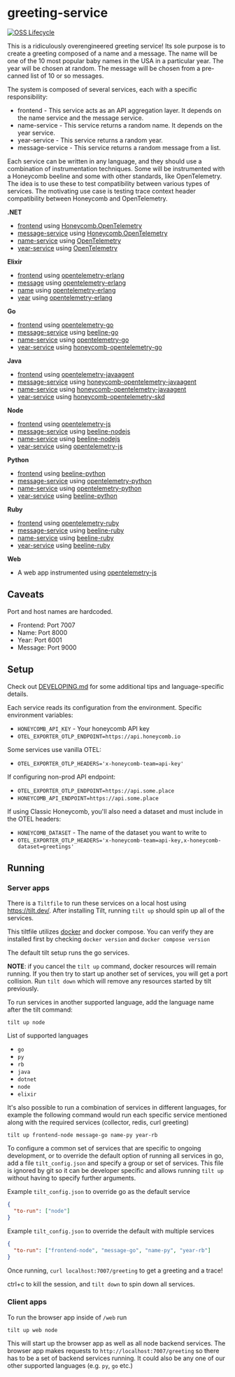 # greeting-service

[![OSS Lifecycle](https://img.shields.io/osslifecycle/honeycombio/example-greeting-service)](https://github.com/honeycombio/home/blob/main/honeycomb-oss-lifecycle-and-practices.md)

This is a ridiculously overengineered greeting service!
Its sole purpose is to create a greeting composed of a name and a message.
The name will be one of the 10 most popular baby names in the USA in a particular year.
The year will be chosen at random.
The message will be chosen from a pre-canned list of 10 or so messages.

The system is composed of several services, each with a specific responsibility:

- frontend - This service acts as an API aggregation layer.
  It depends on the name service and the message service.
- name-service - This service returns a random name. It depends on the year service.
- year-service - This service returns a random year.
- message-service - This service returns a random message from a list.

Each service can be written in any language, and they should use a combination of instrumentation techniques.
Some will be instrumented with a Honeycomb beeline and some with other standards, like OpenTelemetry.
The idea is to use these to test compatibility between various types of services.
The motivating use case is testing trace context header compatibility between Honeycomb and OpenTelemetry.

**.NET**
- [frontend](/dotnet/frontend) using [Honeycomb.OpenTelemetry](https://github.com/honeycombio/honeycomb-opentelemetry-dotnet)
- [message-service](/dotnet/message-service) using [Honeycomb.OpenTelemetry](https://github.com/honeycombio/honeycomb-opentelemetry-dotnet)
- [name-service](/dotnet/name-service) using [OpenTelemetry](https://github.com/open-telemetry/opentelemetry-dotnet)
- [year-service](/dotnet/year-service) using [OpenTelemetry](https://github.com/open-telemetry/opentelemetry-dotnet)

**Elixir**
- [frontend](/elixir/frontend) using [opentelemetry-erlang](https://github.com/open-telemetry/opentelemetry-erlang)
- [message](/elixir/message) using [opentelemetry-erlang](https://github.com/open-telemetry/opentelemetry-erlang)
- [name](/elixir/name) using [opentelemetry-erlang](https://github.com/open-telemetry/opentelemetry-erlang)
- [year](/elixir/year) using [opentelemetry-erlang](https://github.com/open-telemetry/opentelemetry-erlang)

**Go**
- [frontend](/golang/frontend) using [opentelemetry-go](https://github.com/open-telemetry/opentelemetry-go)
- [message-service](/golang/message-service) using [beeline-go](https://github.com/honeycombio/beeline-go)
- [name-service](/golang/name-service) using [opentelemetry-go](https://github.com/open-telemetry/opentelemetry-go)
- [year-service](/golang/year-service) using [honeycomb-opentelemetry-go](https://github.com/honeycombio/honeycomb-opentelemetry-go)

**Java**
- [frontend](/java/frontend) using [opentelemetry-javaagent](https://github.com/open-telemetry/opentelemetry-java-instrumentation)
- [message-service](/java/message-service) using [honeycomb-opentelemetry-javaagent](https://github.com/honeycombio/honeycomb-opentelemetry-java)
- [name-service](/java/name-service) using [honeycomb-opentelemetry-javaagent](https://github.com/honeycombio/honeycomb-opentelemetry-java)
- [year-service](/java/year-service) using [honeycomb-opentelemetry-skd](https://github.com/honeycombio/honeycomb-opentelemetry-java)

**Node**
- [frontend](/node/frontend) using [opentelemetry-js](https://github.com/open-telemetry/opentelemetry-js)
- [message-service](/node/message-service) using [beeline-nodejs](https://github.com/honeycombio/beeline-nodejs)
- [name-service](/node/name-service) using [beeline-nodejs](https://github.com/honeycombio/beeline-nodejs)
- [year-service](/node/year-service) using [opentelemetry-js](https://github.com/open-telemetry/opentelemetry-js)
  
**Python**
- [frontend](/python/frontend) using [beeline-python](https://github.com/honeycombio/beeline-python)
- [message-service](/python/message-service) using [opentelemetry-python](https://github.com/open-telemetry/opentelemetry-python)
- [name-service](/python/name-service) using [opentelemetry-python](https://github.com/open-telemetry/opentelemetry-python)
- [year-service](/python/year-service) using [beeline-python](https://github.com/honeycombio/beeline-python)

**Ruby**
- [frontend](/ruby/frontend) using [opentelemetry-ruby](https://github.com/open-telemetry/opentelemetry-ruby)
- [message-service](/ruby/message-service) using [beeline-ruby](https://github.com/honeycombio/beeline-ruby)
- [name-service](/ruby/name-service) using [beeline-ruby](https://github.com/honeycombio/beeline-ruby)
- [year-service](/ruby/year-service) using [beeline-ruby](https://github.com/honeycombio/beeline-ruby)

**Web**
- A web app instrumented using [opentelemetry-js](https://github.com/open-telemetry/opentelemetry-js)

## Caveats

Port and host names are hardcoded.

- Frontend: Port 7007
- Name: Port 8000
- Year: Port 6001
- Message: Port 9000

## Setup

Check out [DEVELOPING.md](DEVELOPING.md) for some additional tips and language-specific details.

Each service reads its configuration from the environment.
Specific environment variables:

- `HONEYCOMB_API_KEY` - Your honeycomb API key
- `OTEL_EXPORTER_OTLP_ENDPOINT=https://api.honeycomb.io`

Some services use vanilla OTEL:

- `OTEL_EXPORTER_OTLP_HEADERS='x-honeycomb-team=api-key'`

If configuring non-prod API endpoint:

- `OTEL_EXPORTER_OTLP_ENDPOINT=https://api.some.place`
- `HONEYCOMB_API_ENDPOINT=https://api.some.place`

If using Classic Honeycomb, you'll also need a dataset and must include in the OTEL headers:

- `HONEYCOMB_DATASET` - The name of the dataset you want to write to
- `OTEL_EXPORTER_OTLP_HEADERS='x-honeycomb-team=api-key,x-honeycomb-dataset=greetings'`

## Running

### Server apps
There is a `Tiltfile` to run these services on a local host using <https://tilt.dev/>.
After installing Tilt, running `tilt up` should spin up all of the services.

This tiltfile utilizes [docker](https://docs.docker.com/desktop/install/mac-install/) and docker compose. You can verify they are installed first by checking `docker version` and `docker compose version` 

The default tilt setup runs the go services.

**NOTE**: if you cancel the `tilt up` command, docker resources will remain running. If you then try to start up another set of services, you will get a port collision. Run `tilt down` which will remove any resources started by tilt previously.

To run services in another supported language, add the language name after the tilt command:

```shell
tilt up node
```

List of supported languages

- `go`
- `py`
- `rb`
- `java`
- `dotnet`
- `node`
- `elixir`

It's also possible to run a combination of services in different languages, for example the following command would run each specific service mentioned along with the required services (collector, redis, curl greeting)

```shell
tilt up frontend-node message-go name-py year-rb
```

To configure a common set of services that are specific to ongoing development, or to override the default option of running all services in go, add a file `tilt_config.json` and specify a group or set of services.
This file is ignored by git so it can be developer specific and allows running `tilt up` without having to specify further arguments.


Example `tilt_config.json` to override go as the default service

```json
{
  "to-run": ["node"]
}
```

Example `tilt_config.json` to override the default with multiple services

```json
{
  "to-run": ["frontend-node", "message-go", "name-py", "year-rb"]
}
```

Once running, `curl localhost:7007/greeting` to get a greeting and a trace!

ctrl+c to kill the session, and `tilt down` to spin down all services.

### Client apps

To run the browser app inside of `/web` run

```shell
tilt up web node 
```

This will start up the browser app as well as all node backend services. The browser app makes requests to `http://localhost:7007/greeting` so there has to be a set of backend services running. It could also be any one of our other supported languages (e.g. `py`, `go` etc.)
